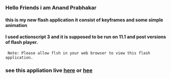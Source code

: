 ### Hello Friends i am Anand Prabhakar 
#### this is my new flash application it consist of keyframes and some simple animation 
#### I used actionscript 3 and it is supposed to be run on 11.1 and post versions of flash player.
``` Note: Please allow flsh in your web browser to view this flash application.```
### see this appliation live [here](https://git.io/fj17o) or [hee](https://anandprabhakar0507.github.io/my-Third-flash-application/)

